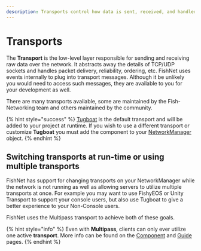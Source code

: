 ```yaml
---
description: Transports control how data is sent, received, and handled over the network.
---
```


# Transports

The **Transport** is the low-level layer responsible for sending and receiving raw data over the network. It abstracts away the details of TCP/UDP sockets and handles packet delivery, reliability, ordering, etc. FishNet uses events internally to plug into transport messages. Although it be unlikely you would need to access such messages, they are available to you for your development as well.

There are many transports available, some are maintained by the Fish-Networking team and others maintained by the community.

{% hint style="success" %}
[Tugboat](tugboat.md) is the default transport and will be added to your project at runtime. If you wish to use a different transport or customize **Tugboat** you must add the component to your [NetworkManager](../components/managers/network-manager.md) object.
{% endhint %}

## Switching transports at run-time or using multiple transports

FishNet has support for changing transports on your NetworkManager while the network is not running as well as allowing servers to utilize multiple transports at once. For example you may want to use FishyEOS or Unity Transport to support your console users, but also use Tugboat to give a better experience to your Non-Console users.

FishNet uses the Multipass transport to achieve both of these goals.

{% hint style="info" %}
Even with **Multipass**, clients can only ever utilize one active **transport**. More info can be found on the [Component](multipass.md) and [Guide](../../guides/features/transports/multipass.md) pages.
{% endhint %}
